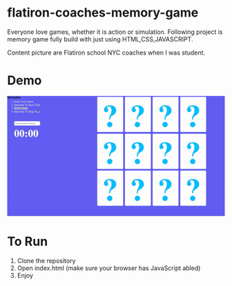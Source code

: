 # flatiron-coaches-memory-game

Everyone love games, whether it is action or simulation. Following project is memory game fully build with just using HTML,CSS,JAVASCRIPT.

Content picture are Flatiron school NYC coaches when I was student.

# Demo
![](memoryGameDemo.gif)

# To Run

1. Clone the repository
2. Open index.html (make sure your browser has JavaScript abled)
3. Enjoy

